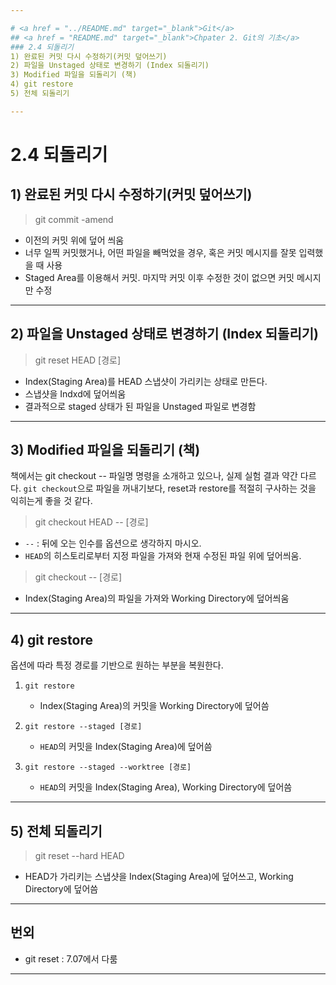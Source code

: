 ```yaml
---

# <a href = "../README.md" target="_blank">Git</a>
## <a href = "README.md" target="_blank">Chpater 2. Git의 기초</a>
### 2.4 되돌리기
1) 완료된 커밋 다시 수정하기(커밋 덮어쓰기)
2) 파일을 Unstaged 상태로 변경하기 (Index 되돌리기)
3) Modified 파일을 되돌리기 (책)
4) git restore
5) 전체 되돌리기

---
```


# 2.4 되돌리기

## 1) 완료된 커밋 다시 수정하기(커밋 덮어쓰기)
> git commit -amend
- 이전의 커밋 위에 덮어 씌움
- 너무 일찍 커밋했거나, 어떤 파일을 빼먹었을 경우, 혹은 커밋 메시지를 잘못 입력했을 때 사용
- Staged Area를 이용해서 커밋. 마지막 커밋 이후 수정한 것이 없으면 커밋 메시지만 수정

---

## 2) 파일을 Unstaged 상태로 변경하기 (Index 되돌리기)
> git reset HEAD [경로]  
- Index(Staging Area)를 HEAD 스냅샷이 가리키는 상태로 만든다.
- 스냅샷을 Indxd에 덮어씌움 
- 결과적으로 staged 상태가 된 파일을 Unstaged 파일로 변경함

---

## 3) Modified 파일을 되돌리기 (책)

책에서는 git checkout -- 파일명 명령을 소개하고 있으나, 실제 실험 결과 약간 다르다. 
`git checkout`으로 파일을 꺼내기보다, reset과 restore를 적절히 구사하는 것을 익히는게 좋을 것 같다.

> git checkout HEAD -- [경로]  
- `--` : 뒤에 오는 인수를 옵션으로 생각하지 마시오.
- `HEAD`의 히스토리로부터 지정 파일을 가져와 현재 수정된 파일 위에 덮어씌움.

> git checkout -- [경로]  
- Index(Staging Area)의 파일을 가져와 Working Directory에 덮어씌움

---

## 4) git restore

옵션에 따라 특정 경로를 기반으로 원하는 부분을 복원한다.

1. `git restore`
   - Index(Staging Area)의 커밋을 Working Directory에 덮어씀  

2. `git restore --staged [경로]`
   - `HEAD`의 커밋을 Index(Staging Area)에 덮어씀  

3. `git restore --staged --worktree [경로]`
   - `HEAD`의 커밋을 Index(Staging Area), Working Directory에 덮어씀

---

## 5) 전체 되돌리기
> git reset --hard HEAD
- HEAD가 가리키는 스냅샷을 Index(Staging Area)에 덮어쓰고, Working Directory에 덮어씀

---

## 번외
- git reset : 7.07에서 다룸

---